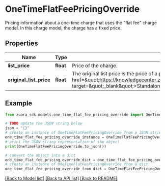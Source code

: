 # OneTimeFlatFeePricingOverride

Pricing information about a one-time charge that uses the \"flat fee\" charge model. In this charge model, the charge has a fixed price. 

## Properties

Name | Type | Description | Notes
------------ | ------------- | ------------- | -------------
**list_price** | **float** | Price of the charge.  | 
**original_list_price** | **float** | The original list price is the price of a product or service at which it is listed for sale by a manufacturer or retailer.  **Note:** This field is available when the &lt;a href&#x3D;\&quot;https://knowledgecenter.zuora.com/Zuora_Billing/Manage_subscription_transactions/Orders/Standalone_Orders/AA_Overview_of_Standalone_Orders\&quot; target&#x3D;\&quot;_blank\&quot;&gt;Standalone Orders&lt;/a&gt; feature is enabled.  | [optional] 

## Example

```python
from zuora_sdk.models.one_time_flat_fee_pricing_override import OneTimeFlatFeePricingOverride

# TODO update the JSON string below
json = "{}"
# create an instance of OneTimeFlatFeePricingOverride from a JSON string
one_time_flat_fee_pricing_override_instance = OneTimeFlatFeePricingOverride.from_json(json)
# print the JSON string representation of the object
print(OneTimeFlatFeePricingOverride.to_json())

# convert the object into a dict
one_time_flat_fee_pricing_override_dict = one_time_flat_fee_pricing_override_instance.to_dict()
# create an instance of OneTimeFlatFeePricingOverride from a dict
one_time_flat_fee_pricing_override_from_dict = OneTimeFlatFeePricingOverride.from_dict(one_time_flat_fee_pricing_override_dict)
```
[[Back to Model list]](../README.md#documentation-for-models) [[Back to API list]](../README.md#documentation-for-api-endpoints) [[Back to README]](../README.md)


